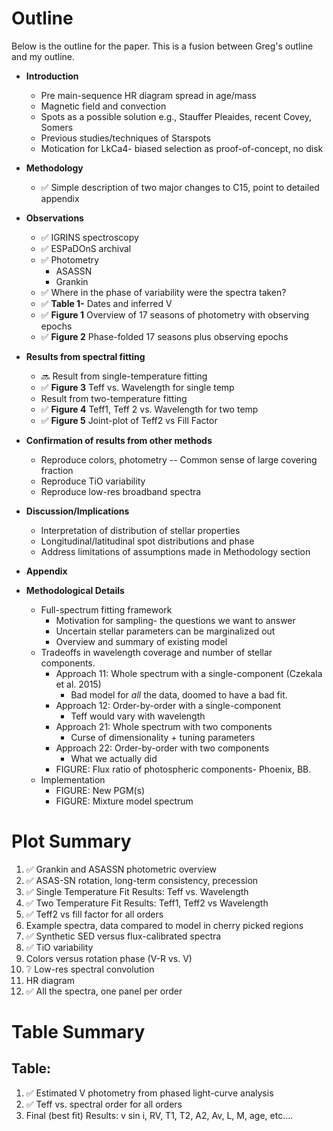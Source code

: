 # Outline

Below is the outline for the paper.  This is a fusion between Greg's outline and my outline.

- **Introduction**

	- Pre main-sequence HR diagram spread in age/mass
	- Magnetic field and convection
	- Spots as a possible solution e.g., Stauffer Pleaides, recent Covey, Somers
	- Previous studies/techniques of Starspots
	- Motication for LkCa4- biased selection as proof-of-concept, no disk
- **Methodology**
	- :white_check_mark: Simple description of two major changes to C15, point to detailed appendix
- **Observations**
	- :white_check_mark: IGRINS spectroscopy
	- :white_check_mark: ESPaDOnS archival
	- :white_check_mark: Photometry
		- ASASSN
		- Grankin
	- :white_check_mark: Where in the phase of variability were the spectra taken?
	- :white_check_mark: **Table 1-** Dates and inferred V
	- :white_check_mark: **Figure 1** Overview of 17 seasons of photometry with observing epochs
	- :white_check_mark: **Figure 2** Phase-folded 17 seasons plus observing epochs
- **Results from spectral fitting**
	- :soon: Result from single-temperature fitting
	- :white_check_mark: **Figure 3** Teff vs. Wavelength for single temp
	- Result from two-temperature fitting
	- :white_check_mark: **Figure 4** Teff1, Teff 2 vs. Wavelength for two temp
	- :white_check_mark: **Figure 5** Joint-plot of Teff2 vs Fill Factor
- **Confirmation of results from other methods**
	- Reproduce colors, photometry
		 -- Common sense of large covering fraction
	- Reproduce TiO variability
	- Reproduce low-res broadband spectra
- **Discussion/Implications**
	- Interpretation of distribution of stellar properties
	- Longitudinal/latitudinal spot distributions and phase
	- Address limitations of assumptions made in Methodology section


- **Appendix**

- **Methodological Details**
	- Full-spectrum fitting framework
		- Motivation for sampling- the questions we want to answer
		- Uncertain stellar parameters can be marginalized out
		- Overview and summary of existing model
	- Tradeoffs in wavelength coverage and number of stellar components.
		- Approach 11: Whole spectrum with a single-component (Czekala et al. 2015)
			- Bad model for *all* the data, doomed to have a bad fit.
		- Approach 12: Order-by-order with a single-component
			- Teff would vary with wavelength
		- Approach 21: Whole spectrum with two components
			- Curse of dimensionality + tuning parameters
		- Approach 22: Order-by-order with two components
			- What we actually did
		- FIGURE: Flux ratio of photospheric components- Phoenix, BB.	 
	- Implementation
		- FIGURE: New PGM(s)
		- FIGURE: Mixture model spectrum



# Plot Summary

1. :white_check_mark: Grankin and ASASSN photometric overview
2. :white_check_mark: ASAS-SN rotation, long-term consistency, precession
3. :white_check_mark: Single Temperature Fit Results: Teff vs. Wavelength
4. :white_check_mark: Two Temperature Fit Results: Teff1, Teff2 vs Wavelength
5. :white_check_mark: Teff2 vs fill factor for all orders
6. Example spectra, data compared to model in cherry picked regions
7. :white_check_mark: Synthetic SED versus flux-calibrated spectra
8. :white_check_mark: TiO variability
9. Colors versus rotation phase (V-R vs. V)
10. :grey_question: Low-res spectral convolution
11.  HR diagram
12. :white_check_mark: All the spectra, one panel per order


# Table Summary

Table:
---------

1. :white_check_mark: Estimated V photometry from phased light-curve analysis
2. :white_check_mark: Teff vs. spectral order for all orders
3. Final (best fit) Results:  v sin i, RV, T1, T2, A2, Av, L, M, age, etc....
